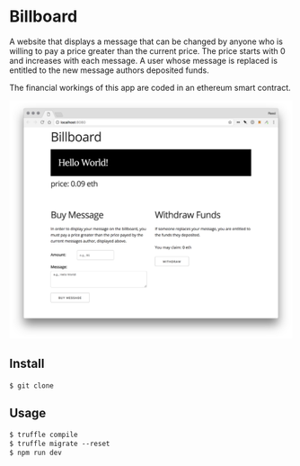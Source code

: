 # Billboard

A website that displays a message that can be changed by anyone who is willing to pay a price greater than the current price. The price starts with 0 and increases with each message. A user whose message is replaced is entitled to the new message authors deposited funds.

The financial workings of this app are coded in an ethereum smart contract.

![Screenshot](screenshot.png)

## Install

```
$ git clone
```

## Usage

```
$ truffle compile
$ truffle migrate --reset
$ npm run dev
```